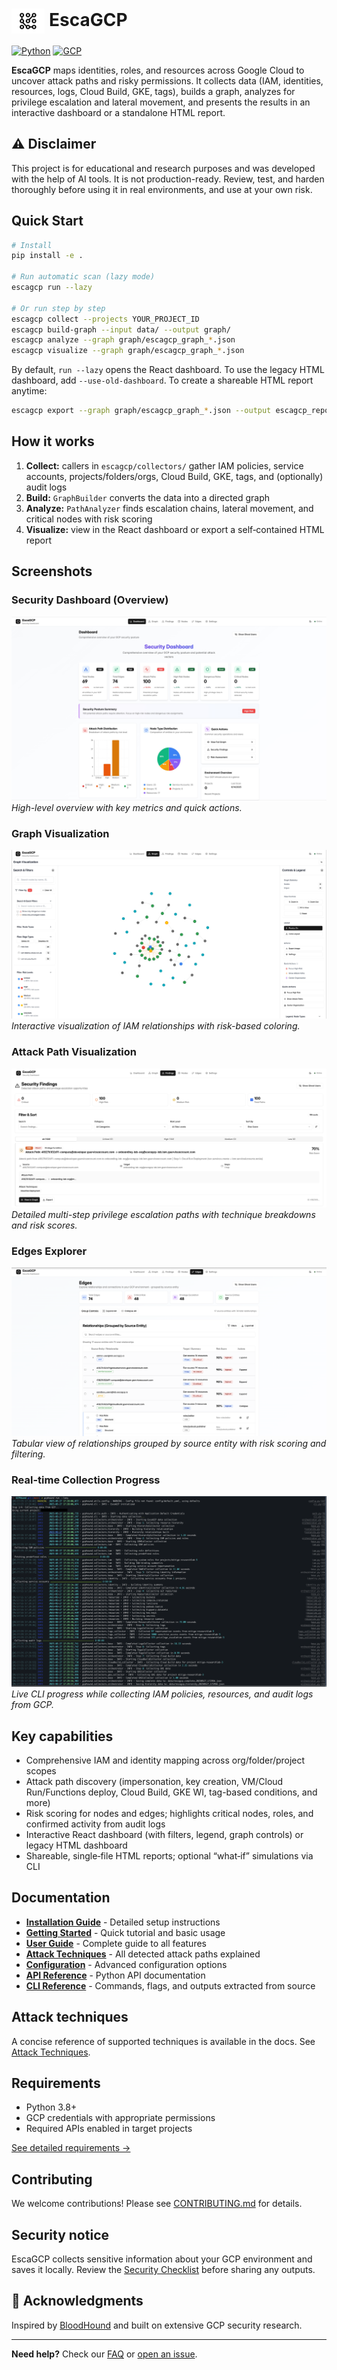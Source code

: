 # <img src="escagcp/static/images/escagcp-logo-vector-no-bg.png" alt="EscaGCP Logo" height="40" style="vertical-align: middle;"> EscaGCP

[![Python](https://img.shields.io/badge/Python-3.8%2B-blue.svg)](https://www.python.org/)
[![GCP](https://img.shields.io/badge/GCP-Security-orange.svg)](https://cloud.google.com/)

**EscaGCP** maps identities, roles, and resources across Google Cloud to uncover attack paths and risky permissions. It collects data (IAM, identities, resources, logs, Cloud Build, GKE, tags), builds a graph, analyzes for privilege escalation and lateral movement, and presents the results in an interactive dashboard or a standalone HTML report.

## ⚠️ Disclaimer

This project is for educational and research purposes and was developed with the help of AI tools. It is not production-ready. Review, test, and harden thoroughly before using it in real environments, and use at your own risk.

## Quick Start

```bash
# Install
pip install -e .

# Run automatic scan (lazy mode)
escagcp run --lazy

# Or run step by step
escagcp collect --projects YOUR_PROJECT_ID
escagcp build-graph --input data/ --output graph/
escagcp analyze --graph graph/escagcp_graph_*.json
escagcp visualize --graph graph/escagcp_graph_*.json
```

By default, `run --lazy` opens the React dashboard. To use the legacy HTML dashboard, add `--use-old-dashboard`. To create a shareable HTML report anytime:

```bash
escagcp export --graph graph/escagcp_graph_*.json --output escagcp_report.html
```

## How it works

1. **Collect:** callers in `escagcp/collectors/` gather IAM policies, service accounts, projects/folders/orgs, Cloud Build, GKE, tags, and (optionally) audit logs
2. **Build:** `GraphBuilder` converts the data into a directed graph
3. **Analyze:** `PathAnalyzer` finds escalation chains, lateral movement, and critical nodes with risk scoring
4. **Visualize:** view in the React dashboard or export a self‑contained HTML report

## Screenshots

### Security Dashboard (Overview)
![Security Dashboard](/docs/screenshots/dashboard.jpeg)
*High-level overview with key metrics and quick actions.*

### Graph Visualization
![Graph Visualization](/docs/screenshots/graph.jpeg)
*Interactive visualization of IAM relationships with risk-based coloring.*

### Attack Path Visualization
![Attack Path](/docs/screenshots/attack_path.png)
*Detailed multi-step privilege escalation paths with technique breakdowns and risk scores.*

### Edges Explorer
![Edges Explorer](/docs/screenshots/edges.png)
*Tabular view of relationships grouped by source entity with risk scoring and filtering.*

### Real-time Collection Progress
![Data Collection Progress](/docs/screenshots/terminal.png)
*Live CLI progress while collecting IAM policies, resources, and audit logs from GCP.*

## Key capabilities

- Comprehensive IAM and identity mapping across org/folder/project scopes
- Attack path discovery (impersonation, key creation, VM/Cloud Run/Functions deploy, Cloud Build, GKE WI, tag-based conditions, and more)
- Risk scoring for nodes and edges; highlights critical nodes, roles, and confirmed activity from audit logs
- Interactive React dashboard (with filters, legend, graph controls) or legacy HTML dashboard
- Shareable, single‑file HTML reports; optional “what‑if” simulations via CLI

## Documentation

- **[Installation Guide](docs/INSTALLATION.md)** - Detailed setup instructions
- **[Getting Started](docs/GETTING_STARTED.md)** - Quick tutorial and basic usage
- **[User Guide](docs/USER_GUIDE.md)** - Complete guide to all features
- **[Attack Techniques](docs/ATTACK_TECHNIQUES.md)** - All detected attack paths explained
- **[Configuration](docs/CONFIGURATION.md)** - Advanced configuration options
- **[API Reference](docs/reference/API.md)** - Python API documentation
- **[CLI Reference](docs/.truth-map.md)** - Commands, flags, and outputs extracted from source

## Attack techniques

A concise reference of supported techniques is available in the docs. See [Attack Techniques](docs/ATTACK_TECHNIQUES.md).

## Requirements

- Python 3.8+
- GCP credentials with appropriate permissions
- Required APIs enabled in target projects

[See detailed requirements →](docs/INSTALLATION.md#requirements)

## Contributing

We welcome contributions! Please see [CONTRIBUTING.md](CONTRIBUTING.md) for details.

## Security notice

EscaGCP collects sensitive information about your GCP environment and saves it locally. Review the [Security Checklist](docs/SECURITY_CHECKLIST.md) before sharing any outputs.

## 🙏 Acknowledgments

Inspired by [BloodHound](https://github.com/BloodHoundAD/BloodHound) and built on extensive GCP security research.

---

**Need help?** Check our [FAQ](docs/FAQ.md) or [open an issue](https://github.com/arielkalman/EscaGCP/issues). 
